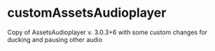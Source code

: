# customAssetsAudioplayer
Copy of AssetsAudioplayer v. 3.0.3+6 with some custom changes for ducking and pausing other audio
